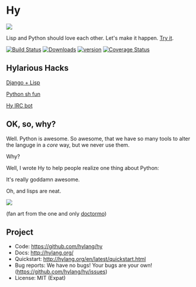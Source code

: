 Hy
==

![](https://raw.github.com/hylang/shyte/18f6925e08684b0e1f52b2cc2c803989cd62cd91/imgs/xkcd.png)

Lisp and Python should love each other. Let's make it happen. [Try it](http://try-hy.appspot.com/).

[![Build Status](https://travis-ci.org/hylang/hy.png?branch=master)](https://travis-ci.org/hylang/hy)
[![Downloads](https://pypip.in/d/hy/badge.png)](https://crate.io/packages/hy)
[![version](https://pypip.in/v/hy/badge.png)](https://crate.io/packages/hy)
[![Coverage Status](https://coveralls.io/repos/hylang/hy/badge.png)](https://coveralls.io/r/hylang/hy)

Hylarious Hacks
---------------

[Django + Lisp](https://github.com/paultag/djlisp/tree/master/djlisp)

[Python sh fun](https://twitter.com/paultag/status/314925996442796032)

[Hy IRC bot](https://github.com/hylang/hygdrop)


OK, so, why?
------------

Well. Python is awesome. So awesome, that we have so many tools to alter the
languge in a *core* way, but we never use them.

Why?

Well, I wrote Hy to help people realize one thing about Python:

It's really goddamn awesome.

Oh, and lisps are neat.

![](http://i.imgur.com/QbPMXTN.png)

(fan art from the one and only [doctormo](http://doctormo.deviantart.com/art/Cuddles-the-Hacker-372184766))

Project
-------

* Code: https://github.com/hylang/hy
* Docs: http://hylang.org/
* Quickstart: http://hylang.org/en/latest/quickstart.html
* Bug reports: We have no bugs! Your bugs are your own! (https://github.com/hylang/hy/issues)
* License: MIT (Expat)
